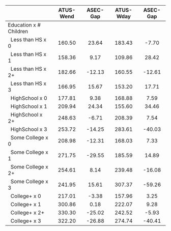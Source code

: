 
|                      |    ATUS-Wend |     ASEC-Gap |    ATUS-Wday |     ASEC-Gap |
| -------------------- | :----------: | :----------: | :----------: | :----------: |
| Education x # Children |              |              |              |              |
| &nbsp;&nbsp;Less than HS x 0 |       160.50 |        23.64 |       183.43 |        -7.70 |
| &nbsp;&nbsp;Less than HS x 1 |       158.36 |         9.17 |       109.86 |        28.42 |
| &nbsp;&nbsp;Less than HS x 2+ |       182.66 |       -12.13 |       160.55 |       -12.61 |
| &nbsp;&nbsp;Less than HS x 3 |       166.95 |        15.67 |       153.20 |        17.71 |
| &nbsp;&nbsp;HighSchool x 0 |       177.81 |         9.38 |       168.88 |         7.59 |
| &nbsp;&nbsp;HighSchool x 1 |       209.94 |        24.34 |       155.60 |        34.46 |
| &nbsp;&nbsp;HighSchool x 2+ |       248.63 |        -6.71 |       208.39 |         7.54 |
| &nbsp;&nbsp;HighSchool x 3 |       253.72 |       -14.25 |       283.61 |       -40.03 |
| &nbsp;&nbsp;Some College x 0 |       208.98 |       -12.31 |       168.03 |         7.33 |
| &nbsp;&nbsp;Some College x 1 |       271.75 |       -29.55 |       185.59 |        14.89 |
| &nbsp;&nbsp;Some College x 2+ |       254.61 |         8.14 |       239.48 |       -16.08 |
| &nbsp;&nbsp;Some College x 3 |       241.95 |        15.61 |       307.37 |       -59.26 |
| &nbsp;&nbsp;College+ x 0 |       217.01 |        -3.38 |       157.96 |         3.25 |
| &nbsp;&nbsp;College+ x 1 |       300.86 |         0.18 |       222.07 |         9.28 |
| &nbsp;&nbsp;College+ x 2+ |       330.30 |       -25.02 |       242.52 |        -5.93 |
| &nbsp;&nbsp;College+ x 3 |       322.20 |       -26.88 |       274.74 |       -40.41 |

